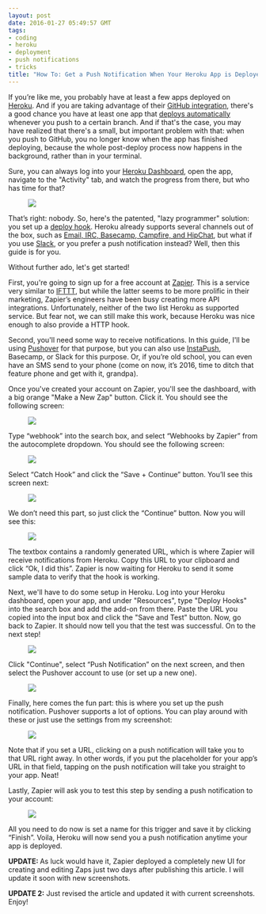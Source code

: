 ```yaml
---
layout: post
date: 2016-01-27 05:49:57 GMT
tags:
- coding
- heroku
- deployment
- push notifications
- tricks
title: "How To: Get a Push Notification When Your Heroku App is Deployed"
---
```

<p>If you’re like me, you probably have at least a few apps deployed on <a href="https://www.heroku.com">Heroku</a>. And if you are taking advantage of their <a href="https://devcenter.heroku.com/articles/github-integration">GitHub integration</a>, there's a good chance you have at least one app that <a href="https://devcenter.heroku.com/articles/github-integration#automatic-deploys">deploys automatically</a> whenever you push to a certain branch. And if that's the case, you may have realized that there's a small, but important problem with that: when you push to GitHub, you no longer know when the app has finished deploying, because the whole post-deploy process now happens in the background, rather than in your terminal.</p><p>Sure, you can always log into your <a href="https://dashboard.heroku.com/apps">Heroku Dashboard</a>, open the app, navigate to the "Activity" tab, and watch the progress from there, but who has time for that?</p><figure data-orig-width="500" data-orig-height="280" class="tmblr-full"><img src="images/posts/b2ed39a2df3b426be221f4a1d34a8c9e919c81a72fd3eaadde522c22e6c827df.gif" data-orig-width="500" data-orig-height="280"></figure><p>That’s right: nobody.&nbsp;So, here's the patented, "lazy programmer" solution: you set up a <a href="https://devcenter.heroku.com/articles/deploy-hooks">deploy hook</a>. Heroku already supports several channels out of the box, such as <a href="https://elements.heroku.com/addons/deployhooks">Email, IRC, Basecamp, Campfire, and HipChat</a>, but what if you use <a href="https://slack.com/">Slack</a>, or you prefer a push notification instead? Well, then this guide is for you.</p><!-- more --><p>Without further ado, let's get started!</p><p>First, you're going to sign up for a free account at <a href="http://zapier.com">Zapier</a>. This is a service very similar to <a href="https://ifttt.com">IFTTT</a>, but while the latter seems to be more prolific in their marketing, Zapier’s engineers have been busy creating more&nbsp;API integrations. Unfortunately, neither of the two list Heroku as supported service. But fear not, we can still make this work, because Heroku was nice enough to also provide a HTTP hook.</p><p>Second, you'll need some way to receive notifications. In this guide, I'll be using <a href="https://pushover.net">Pushover</a> for that purpose, but you can also use&nbsp;<a href="https://instapush.im">InstaPush</a>, Basecamp, or Slack for this purpose. Or, if you’re old school, you can even have an SMS send to your phone (come on now, it’s 2016, time to ditch that feature phone and get with it, grandpa).</p><p>Once you've created your account on Zapier, you'll see the dashboard, with a big orange "Make a New Zap" button. Click it. You should see the following screen:</p><figure data-orig-width="2330" data-orig-height="1540" class="tmblr-full"><img src="images/posts/2a891709c64133c0e0f6e06b2a67de58fde44f235ee554a5e55d7e3a35eafa57.png" data-orig-width="2330" data-orig-height="1540"></figure><p>Type&nbsp;“webhook” into the search box, and select&nbsp;“Webhooks by Zapier” from the autocomplete dropdown. You should see the following screen:</p><figure data-orig-width="2330" data-orig-height="1540" class="tmblr-full"><img src="images/posts/a699036f206b652beee5383dcd12063e874983250fb682902b86d685fda91249.png" data-orig-width="2330" data-orig-height="1540"></figure><p>Select&nbsp;“Catch Hook” and click the&nbsp;“Save + Continue” button. You’ll see this screen next:</p><figure data-orig-width="2330" data-orig-height="1540" class="tmblr-full"><img src="images/posts/654bae66a27d1d0efc345259da53a9f6484718044d2d64341d382852ac9671af.png" data-orig-width="2330" data-orig-height="1540"></figure><p>We don’t need this part, so just click the&nbsp;“Continue” button. Now you will see this:</p><figure data-orig-width="2344" data-orig-height="1578" class="tmblr-full"><img src="images/posts/bfa77846a80869dd237b8bbdb30588c653def0e2e57db1a328fb3f3623b08e84.png" data-orig-width="2344" data-orig-height="1578"></figure><p>The textbox contains a randomly generated URL, which is where Zapier will receive notifications from Heroku. Copy this URL to your clipboard and click&nbsp;“Ok, I did this”. Zapier is now waiting for Heroku to send it some sample data to verify that the hook is working.</p><p>Next, we'll have to do some setup in Heroku. Log into your Heroku dashboard, open your app, and under "Resources", type "Deploy Hooks" into the search box and add the add-on from there. Paste the URL you copied into the input box and click the "Save and Test" button. Now, go back to Zapier. It should now tell you that the test was successful. On to the next step!</p><figure data-orig-width="2330" data-orig-height="1540" class="tmblr-full"><img src="images/posts/a8ecae70e7d1ea95241251b05c6c4e0912c91dd013dc63bbbca02ef09cd430dc.png" data-orig-width="2330" data-orig-height="1540"></figure><p>Click "Continue", select “Push Notification” on the next screen,&nbsp;and then select the Pushover account to use (or set up a new one).&nbsp;</p><figure data-orig-width="2330" data-orig-height="1540" class="tmblr-full"><img src="images/posts/ef929a4e6ca1554579afc2a4593da353190a3e19eeda1aceacdee9e2ef223dae.png" data-orig-width="2330" data-orig-height="1540"></figure><p>Finally, here comes the fun part: this is where you set up the push notification. Pushover supports a lot of options. You can play around with these or just use the settings from my screenshot:</p><figure data-orig-width="2330" data-orig-height="1540" class="tmblr-full"><img src="images/posts/5acdc134939d73d4184fa1483be26a694746e0da1da244072a53bcf2ff1e2a92.png" data-orig-width="2330" data-orig-height="1540"></figure><p>Note that if you set a URL, clicking on a push notification will take you to that URL right away. In other words, if you put the placeholder for your app’s URL in that field, tapping on the push notification will take you straight to your app. Neat!</p><p>Lastly, Zapier will ask you to test this step by sending a push notification to your account:</p><figure data-orig-width="2330" data-orig-height="1540" class="tmblr-full"><img src="images/posts/199758b9e8d1e8c3629757b3cb311319cea03634a901162383ccbb79d2105d37.png" data-orig-width="2330" data-orig-height="1540"></figure><p>All you need to do now is set a name for this trigger and save it by clicking “Finish”. Voila, Heroku will now send you a push notification anytime your app is deployed.<br></p><p><b>UPDATE: </b>As luck would have it, Zapier deployed a completely new UI for creating and editing Zaps just two days after publishing this article. I will update it soon with new screenshots.</p><p><b>UPDATE 2:</b> Just revised the article and updated it with current screenshots. Enjoy!</p>